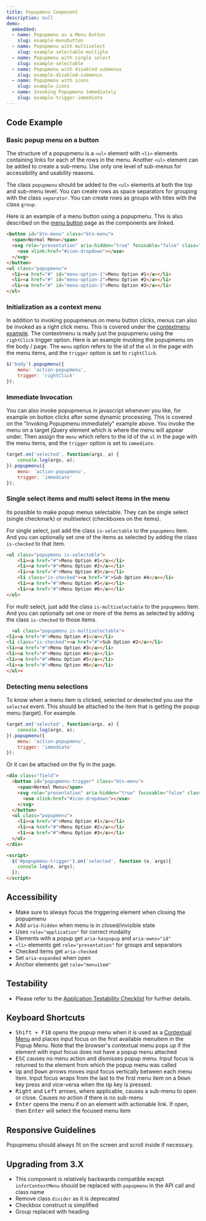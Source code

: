 ```yaml
---
title: Popupmenu Component
description: null
demo:
  embedded:
  - name: Popupmenu as a Menu Button
    slug: example-menubutton
  - name: Popupmenu with multiselect
    slug: example-selectable-multiple
  - name: Popupmenu with single select
    slug: example-selectable
  - name: Popupmenu with disabled submenus
    slug: example-disabled-submenus
  - name: Popupmenu with icons
    slug: example-icons
  - name: Invoking Popupmenu immediately
    slug: example-trigger-immediate
---
```


## Code Example

### Basic popup menu on a button

The structure of a popupmenu is a `<ul>` element with `<li>` elements containing links for each of the rows in the menu. Another `<ul>` element can be added to create a sub-menu. Use only one level of sub-menus for accessibility and usability reasons.

The class `popupmenu` should be added to the `<ul>` elements at both the top and sub-menu level. You can create rows as space separators for grouping with the class `separator`. You can create rows as groups with titles with the class `group`.

Here is an example of a menu button using a popupmenu. This is also described on the [menu button](../components/menubutton) page as the components are linked.

```html
<button id="btn-menu" class="btn-menu">
  <span>Normal Menu</span>
  <svg role="presentation" aria-hidden="true" focusable="false" class="icon icon-dropdown">
    <use xlink:href="#icon-dropdown"></use>
  </svg>
</button>
<ul class="popupmenu">
  <li><a href="#" id="menu-option-1">Menu Option #1</a></li>
  <li><a href="#" id="menu-option-2">Menu Option #2</a></li>
  <li><a href="#" id="menu-option-3">Menu Option #3</a></li>
</ul>
```

### Initialization as a context menu

In addition to invoking popupmenus on menu button clicks, menus can also be invoked as a right click menu. This is covered under the [contextmenu example](../contextmenu). The contextmenu is really just the popupmenu using the `rightClick` trigger option. Here is an example invoking the popupmenu on the body / page. The `menu` option refers to the id of the `ul` in the page with the menu items, and the `trigger` option is set to `rightClick`.

```javascript
$('body').popupmenu({
    menu: 'action-popupmenu',
    trigger: 'rightClick'
});
```

### Immediate Invocation

You can also invoke popupmenus in javascript whenever you like, for example on button clicks after some dynamic processing. This is covered on the "Invoking Popupmenu immediately" example above. You invoke the menu on a target jQuery element which is where the menu will appear under. Then assign the `menu` which refers to the id of the `ul` in the page with the menu items, and the `trigger` option is set to `immediate`.

```javascript
target.on('selected', function(args, a) {
    console.log(args, a);
}).popupmenu({
    menu: 'action-popupmenu',
    trigger: 'immediate'
});
```

### Single select items and multi select items in the menu

Its possible to make popup menus selectable. They can be single select (single checkmark) or multiselect (checkboxes on the items).

For single select, just add the class `is-selectable` to the `popupmenu` item. And you can optionally set one of the items as selected by adding the class `is-checked` to that item.

```html
<ul class="popupmenu is-selectable">
    <li><a href="#">Menu Option #1</a></li>
    <li><a href="#">Menu Option #2</a></li>
    <li><a href="#">Menu Option #3</a></li>
    <li class="is-checked"><a href="#">Sub Option #4</a></li>
    <li><a href="#">Menu Option #5</a></li>
    <li><a href="#">Menu Option #6</a></li>
</ul>
```

For multi select, just add the class `is-multiselectable` to the `popupmenu` item. And you can optionally set one or more of the items as selected by adding the class `is-checked` to those items.

```html
  <ul class="popupmenu is-multiselectable">
<li><a href="#">Menu Option #1</a></li>
<li class="is-checked"><a href="#">Sub Option #2</a></li>
<li><a href="#">Menu Option #3</a></li>
<li><a href="#">Menu Option #4</a></li>
<li><a href="#">Menu Option #5</a></li>
<li><a href="#">Menu Option #6</a></li>
</ul><
```

### Detecting menu selections

To know when a menu item is clicked, selected or deselected you use the `selected` event.
This should be attached to the item that is getting the popup menu (target). For example.

```javascript
target.on('selected', function(args, a) {
    console.log(args, a);
}).popupmenu({
    menu: 'action-popupmenu',
    trigger: 'immediate'
});
```

Or it can be attached on the fly in the page.

```html
<div class="field">
  <button id="popupmenu-trigger" class="btn-menu">
    <span>Normal Menu</span>
    <svg role="presentation" aria-hidden="true" focusable="false" class="icon icon-dropdown">
      <use xlink:href="#icon-dropdown"></use>
    </svg>
  </button>
  <ul class="popupmenu">
    <li><a href="#">Menu Option #1</a></li>
    <li><a href="#">Menu Option #2</a></li>
    <li><a href="#">Menu Option #3</a></li>
  </ul>
</div>

<script>
  $('#popupmenu-trigger').on('selected', function (e, args){
    console.log(e, args);
  });
</script>
```

## Accessibility

- Make sure to always focus the triggering element when closing the popupmenu
- Add `aria-hidden` when menu is in closed/invisible state
- Uses `role="application"` for correct modality
- Elements with a popup get `aria-haspopup` and `aria-owns="id"`
- `<li>` elements get `role="presentation"` for groups and separators
- Checked items get `aria-checked`
- Set `aria-expanded` when open
- Anchor elements get `role="menuitem"`

## Testability

- Please refer to the [Application Testability Checklist](https://design.infor.com/resources/application-testability-checklist) for further details.

## Keyboard Shortcuts

- <kbd>Shift + F10</kbd> opens the popup menu when it is used as a [Contextual Menu](http://en.wikipedia.org/wiki/Context_menu) and places input focus on the first available menuitem in the Popup Menu. Note that the browser's contextual menu pops up if the element with input focus does not have a popup menu attached
- <kbd>ESC</kbd> causes no menu action and dismisses popup menu. Input focus is returned to the element from which the popup menu was called
- <kbd>Up</kbd> and <kbd>Down</kbd> arrows moves input focus vertically between each menu item. Input focus wraps from the last to the first menu item on a <kbd>Down</kbd> key press and vice-versa when the <kbd>Up</kbd> key is pressed.
- <kbd>Right</kbd> and <kbd>Left</kbd> arrows, where applicable, causes a sub-menu to open or close. Causes no action if there is no sub-menu
- <kbd>Enter</kbd> opens the menu if on an element with actionable link. If open, then <kbd>Enter</kbd> will select the focused menu item

## Responsive Guidelines

Popupmenu should always fit on the screen and scroll inside if necessary.

## Upgrading from 3.X

- This component is relatively backwards compatible except `inforContextMenu` should be replaced with `popupmenu` in the API call and class name
- Remove class `divider` as it is deprecated
- Checkbox construct is simplified
- Group replaced with heading
